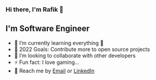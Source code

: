 ### Hi there, I'm Rafik 👋

## I'm Software Engineer

- 🌱 I’m currently learning everything 🤣
- 🥅 2022 Goals: Contribute more to open source projects
- 👯 I’m looking to collaborate with other developers
- ⚡ Fun fact: I love gaming...
- 🤙 Reach me by [Email](mailto:rafikshmoury@gmail.com) or [LinkedIn](https://www.linkedin.com/in/rafikshmoury/)

